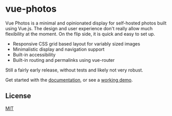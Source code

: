 # vue-photos

Vue Photos is a minimal and opinionated display for self-hosted photos built using Vue.js. The design and user experience don't really allow much flexibility at the moment. On the flip side, it is quick and easy to set up.

- Responsive CSS grid based layout for variably sized images
- Minimalistic display and navigation support
- Built-in accessibility
- Built-in routing and permalinks using vue-router

Still a fairly early release, without tests and likely not very robust.

Get started with the [documentation](https://ankitahuja.com/vue-photos), or see a [working demo](https://ankitahuja.com/photography).

## License

[MIT](http://opensource.org/licenses/MIT)
